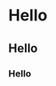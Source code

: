 <!DOCTYPE HTML>
<head>
  <title> Trial </title>
</head>
<body>
  <h1>Hello</h1>
  <h2>Hello</h2>
  <h3>Hello</h3>
</body>
